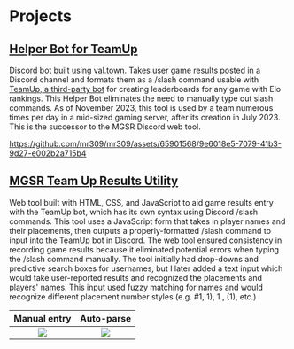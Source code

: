 # Projects
## [Helper Bot for TeamUp](https://www.val.town/v/rayman/mgsrBotEndpoint)
Discord bot built using [val.town](https://www.val.town/v/rayman/mgsrBotEndpoint). Takes user game results posted in a Discord channel and formats them as a /slash command usable with [TeamUp, a third-party bot](https://teamupdiscord.com/) for creating leaderboards for any game with Elo rankings. This Helper Bot eliminates the need to manually type out slash commands.  As of November 2023, this tool is used by a team numerous times per day in a mid-sized gaming server, after its creation in July 2023. This is the successor to the MGSR Discord web tool.

https://github.com/mr309/mr309/assets/65901568/9e6018e5-7079-41b3-9d27-e002b2a715b4

## [MGSR Team Up Results Utility](https://mr309.github.io/MGSR-TeamUp/mgsr/)
Web tool built with HTML, CSS, and JavaScript to aid game results entry with the TeamUp bot, which has its own syntax using Discord /slash commands. This tool uses a JavaScript form that takes in player names and their placements, then outputs a properly-formatted /slash command to input into the TeamUp bot in Discord. The web tool ensured consistency in recording game results because it eliminated potential errors when typing the /slash command manually. The tool initially had drop-downs and predictive search boxes for usernames, but I later added a text input which would take user-reported results and recognized the placements and players' names. This input used fuzzy matching for names and would recognize different placement number styles (e.g. #1, 1), 1 , (1), etc.)

Manual entry                                                                               |  Auto-parse 
:-----------------------------------------------------------------------------------------:|:------------------------------------------------------------------------------------------:
![](https://github.com/mr309/mr309/assets/65901568/16b89626-e09b-499a-8a92-c83c1a01adc9)   |  ![](https://github.com/mr309/mr309/assets/65901568/248647c0-9a0d-4166-9544-6911aa6b5b4c)

<!---
mr309/mr309 is a ✨ special ✨ repository because its `README.md` (this file) appears on your GitHub profile.
You can click the Preview link to take a look at your changes.
--->

